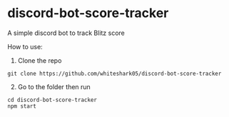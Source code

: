 # discord-bot-score-tracker
A simple discord bot to track Blitz score

How to use:
1. Clone the repo

```
git clone https://github.com/whiteshark05/discord-bot-score-tracker
```

2. Go to the folder then run

```
cd discord-bot-score-tracker
npm start
```
